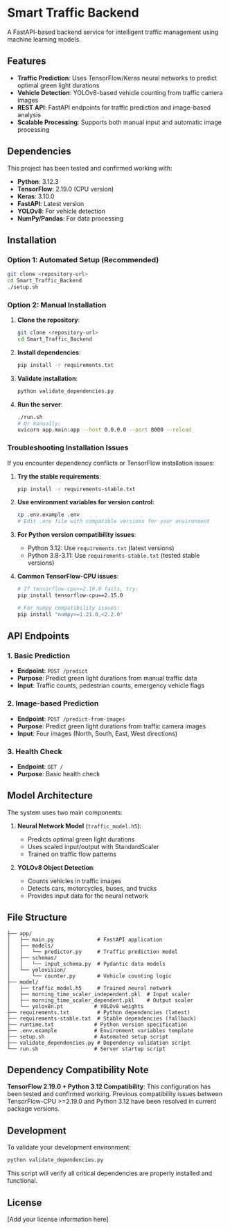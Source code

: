 # Smart Traffic Backend

A FastAPI-based backend service for intelligent traffic management using machine learning models.

## Features

- **Traffic Prediction**: Uses TensorFlow/Keras neural networks to predict optimal green light durations
- **Vehicle Detection**: YOLOv8-based vehicle counting from traffic camera images
- **REST API**: FastAPI endpoints for traffic prediction and image-based analysis
- **Scalable Processing**: Supports both manual input and automatic image processing

## Dependencies

This project has been tested and confirmed working with:

- **Python**: 3.12.3
- **TensorFlow**: 2.19.0 (CPU version)
- **Keras**: 3.10.0
- **FastAPI**: Latest version
- **YOLOv8**: For vehicle detection
- **NumPy/Pandas**: For data processing

## Installation

### Option 1: Automated Setup (Recommended)
```bash
git clone <repository-url>
cd Smart_Traffic_Backend
./setup.sh
```

### Option 2: Manual Installation
1. **Clone the repository**:
   ```bash
   git clone <repository-url>
   cd Smart_Traffic_Backend
   ```

2. **Install dependencies**:
   ```bash
   pip install -r requirements.txt
   ```

3. **Validate installation**:
   ```bash
   python validate_dependencies.py
   ```

4. **Run the server**:
   ```bash
   ./run.sh
   # Or manually:
   uvicorn app.main:app --host 0.0.0.0 --port 8000 --reload
   ```

### Troubleshooting Installation Issues

If you encounter dependency conflicts or TensorFlow installation issues:

1. **Try the stable requirements**:
   ```bash
   pip install -r requirements-stable.txt
   ```

2. **Use environment variables for version control**:
   ```bash
   cp .env.example .env
   # Edit .env file with compatible versions for your environment
   ```

3. **For Python version compatibility issues**:
   - Python 3.12: Use `requirements.txt` (latest versions)
   - Python 3.8-3.11: Use `requirements-stable.txt` (tested stable versions)

4. **Common TensorFlow-CPU issues**:
   ```bash
   # If tensorflow-cpu>=2.19.0 fails, try:
   pip install tensorflow-cpu==2.15.0
   
   # For numpy compatibility issues:
   pip install "numpy>=1.21.0,<2.2.0"
   ```

## API Endpoints

### 1. Basic Prediction
- **Endpoint**: `POST /predict`
- **Purpose**: Predict green light durations from manual traffic data
- **Input**: Traffic counts, pedestrian counts, emergency vehicle flags

### 2. Image-based Prediction  
- **Endpoint**: `POST /predict-from-images`
- **Purpose**: Predict green light durations from traffic camera images
- **Input**: Four images (North, South, East, West directions)

### 3. Health Check
- **Endpoint**: `GET /`
- **Purpose**: Basic health check

## Model Architecture

The system uses two main components:

1. **Neural Network Model** (`traffic_model.h5`):
   - Predicts optimal green light durations
   - Uses scaled input/output with StandardScaler
   - Trained on traffic flow patterns

2. **YOLOv8 Object Detection**:
   - Counts vehicles in traffic images
   - Detects cars, motorcycles, buses, and trucks
   - Provides input data for the neural network

## File Structure

```
├── app/
│   ├── main.py              # FastAPI application
│   ├── models/
│   │   └── predictor.py     # Traffic prediction model
│   ├── schemas/
│   │   └── input_schema.py  # Pydantic data models
│   └── yolovision/
│       └── counter.py       # Vehicle counting logic
├── model/
│   ├── traffic_model.h5     # Trained neural network
│   ├── morning_time_scaler_independent.pkl  # Input scaler
│   ├── morning_time_scaler_dependent.pkl    # Output scaler
│   └── yolov8n.pt          # YOLOv8 weights
├── requirements.txt         # Python dependencies (latest)
├── requirements-stable.txt  # Stable dependencies (fallback)
├── runtime.txt             # Python version specification
├── .env.example            # Environment variables template
├── setup.sh                # Automated setup script
├── validate_dependencies.py # Dependency validation script
└── run.sh                  # Server startup script
```

## Dependency Compatibility Note

**TensorFlow 2.19.0 + Python 3.12 Compatibility**: This configuration has been tested and confirmed working. Previous compatibility issues between TensorFlow-CPU >=2.19.0 and Python 3.12 have been resolved in current package versions.

## Development

To validate your development environment:

```bash
python validate_dependencies.py
```

This script will verify all critical dependencies are properly installed and functional.

## License

[Add your license information here]